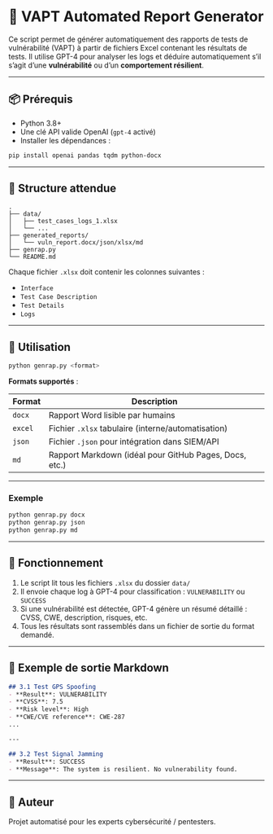 # 🔐 VAPT Automated Report Generator

Ce script permet de générer automatiquement des rapports de tests de vulnérabilité (VAPT) à partir de fichiers Excel contenant les résultats de tests. Il utilise GPT-4 pour analyser les logs et déduire automatiquement s’il s’agit d’une **vulnérabilité** ou d’un **comportement résilient**.

---

## 📦 Prérequis

* Python 3.8+
* Une clé API valide OpenAI (`gpt-4` activé)
* Installer les dépendances :

```bash
pip install openai pandas tqdm python-docx
```

---

## 📁 Structure attendue

```
.
├── data/
│   ├── test_cases_logs_1.xlsx
│   └── ...
├── generated_reports/
│   └── vuln_report.docx/json/xlsx/md
├── genrap.py
└── README.md
```

Chaque fichier `.xlsx` doit contenir les colonnes suivantes :

* `Interface`
* `Test Case Description`
* `Test Details`
* `Logs`

---

## 🚀 Utilisation

```bash
python genrap.py <format>
```

**Formats supportés** :

| Format  | Description                                            |
| ------- | ------------------------------------------------------ |
| `docx`  | Rapport Word lisible par humains                       |
| `excel` | Fichier `.xlsx` tabulaire (interne/automatisation)     |
| `json`  | Fichier `.json` pour intégration dans SIEM/API         |
| `md`    | Rapport Markdown (idéal pour GitHub Pages, Docs, etc.) |

---

### Exemple

```bash
python genrap.py docx
python genrap.py json
python genrap.py md
```

---

## 🧠 Fonctionnement

1. Le script lit tous les fichiers `.xlsx` du dossier `data/`
2. Il envoie chaque log à GPT-4 pour classification : `VULNERABILITY` ou `SUCCESS`
3. Si une vulnérabilité est détectée, GPT-4 génère un résumé détaillé : CVSS, CWE, description, risques, etc.
4. Tous les résultats sont rassemblés dans un fichier de sortie du format demandé.

---

## 📌 Exemple de sortie Markdown

```markdown
## 3.1 Test GPS Spoofing
- **Result**: VULNERABILITY
- **CVSS**: 7.5
- **Risk level**: High
- **CWE/CVE reference**: CWE-287
...

---

## 3.2 Test Signal Jamming
- **Result**: SUCCESS
- **Message**: The system is resilient. No vulnerability found.
```

---

## 🔗 Auteur

Projet automatisé pour les experts cybersécurité / pentesters.
